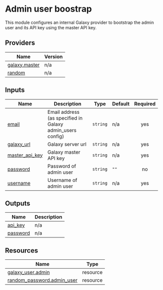 # Admin user boostrap

This module configures an internal Galaxy provider to bootstrap the admin user and its API key using the master API key.

<!-- BEGIN_TF_DOCS -->
## Providers

| Name | Version |
|------|---------|
| <a name="provider_galaxy.master"></a> [galaxy.master](#provider\_galaxy.master) | n/a |
| <a name="provider_random"></a> [random](#provider\_random) | n/a |

## Inputs

| Name | Description | Type | Default | Required |
|------|-------------|------|---------|:--------:|
| <a name="input_email"></a> [email](#input\_email) | Email address (as specified in Galaxy admin\_users config) | `string` | n/a | yes |
| <a name="input_galaxy_url"></a> [galaxy\_url](#input\_galaxy\_url) | Galaxy server url | `string` | n/a | yes |
| <a name="input_master_api_key"></a> [master\_api\_key](#input\_master\_api\_key) | Galaxy master API key | `string` | n/a | yes |
| <a name="input_password"></a> [password](#input\_password) | Password of admin user | `string` | `""` | no |
| <a name="input_username"></a> [username](#input\_username) | Username of admin user | `string` | n/a | yes |

## Outputs

| Name | Description |
|------|-------------|
| <a name="output_api_key"></a> [api\_key](#output\_api\_key) | n/a |
| <a name="output_password"></a> [password](#output\_password) | n/a |

## Resources

| Name | Type |
|------|------|
| [galaxy_user.admin](https://registry.terraform.io/providers/brinkmanlab/galaxy/latest/docs/resources/user) | resource |
| [random_password.admin_user](https://registry.terraform.io/providers/hashicorp/random/latest/docs/resources/password) | resource |
<!-- END_TF_DOCS -->
